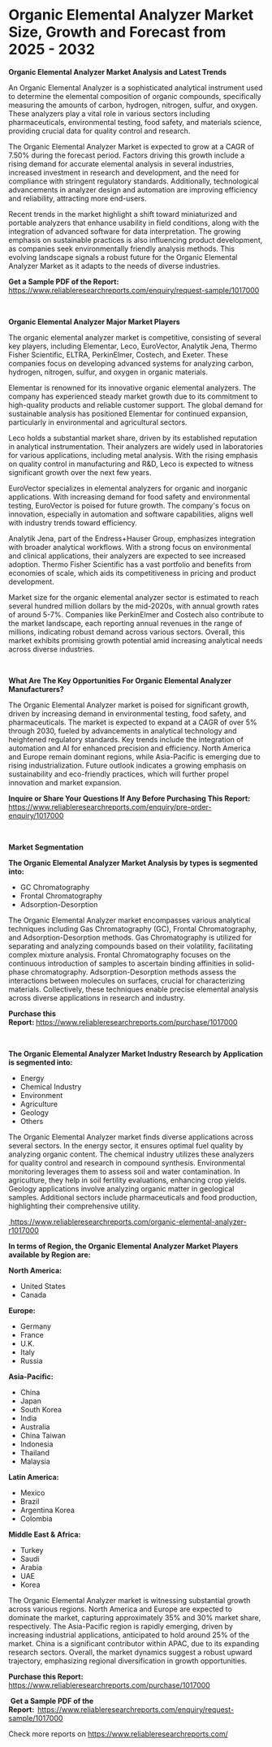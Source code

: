 <p><h1>Organic Elemental Analyzer Market Size, Growth and Forecast from 2025 - 2032</h1></p><p><strong>Organic Elemental Analyzer Market Analysis and Latest Trends</strong></p>
<p><p>An Organic Elemental Analyzer is a sophisticated analytical instrument used to determine the elemental composition of organic compounds, specifically measuring the amounts of carbon, hydrogen, nitrogen, sulfur, and oxygen. These analyzers play a vital role in various sectors including pharmaceuticals, environmental testing, food safety, and materials science, providing crucial data for quality control and research.</p><p>The Organic Elemental Analyzer Market is expected to grow at a CAGR of 7.50% during the forecast period. Factors driving this growth include a rising demand for accurate elemental analysis in several industries, increased investment in research and development, and the need for compliance with stringent regulatory standards. Additionally, technological advancements in analyzer design and automation are improving efficiency and reliability, attracting more end-users.</p><p>Recent trends in the market highlight a shift toward miniaturized and portable analyzers that enhance usability in field conditions, along with the integration of advanced software for data interpretation. The growing emphasis on sustainable practices is also influencing product development, as companies seek environmentally friendly analysis methods. This evolving landscape signals a robust future for the Organic Elemental Analyzer Market as it adapts to the needs of diverse industries.</p></p>
<p><strong>Get a Sample PDF of the Report:&nbsp;</strong> <a href="https://www.reliableresearchreports.com/enquiry/request-sample/1017000?utm_campaign=2954&utm_medium=2&utm_source=Github&utm_content=ia&utm_term=05032025&utm_id=organic-elemental-analyzer">https://www.reliableresearchreports.com/enquiry/request-sample/1017000</a></p>
<p>&nbsp;</p>
<p><strong>Organic Elemental Analyzer Major Market Players</strong></p>
<p><p>The organic elemental analyzer market is competitive, consisting of several key players, including Elementar, Leco, EuroVector, Analytik Jena, Thermo Fisher Scientific, ELTRA, PerkinElmer, Costech, and Exeter. These companies focus on developing advanced systems for analyzing carbon, hydrogen, nitrogen, sulfur, and oxygen in organic materials.</p><p>Elementar is renowned for its innovative organic elemental analyzers. The company has experienced steady market growth due to its commitment to high-quality products and reliable customer support. The global demand for sustainable analysis has positioned Elementar for continued expansion, particularly in environmental and agricultural sectors.</p><p>Leco holds a substantial market share, driven by its established reputation in analytical instrumentation. Their analyzers are widely used in laboratories for various applications, including metal analysis. With the rising emphasis on quality control in manufacturing and R&D, Leco is expected to witness significant growth over the next few years.</p><p>EuroVector specializes in elemental analyzers for organic and inorganic applications. With increasing demand for food safety and environmental testing, EuroVector is poised for future growth. The company's focus on innovation, especially in automation and software capabilities, aligns well with industry trends toward efficiency.</p><p>Analytik Jena, part of the Endress+Hauser Group, emphasizes integration with broader analytical workflows. With a strong focus on environmental and clinical applications, their analyzers are expected to see increased adoption. Thermo Fisher Scientific has a vast portfolio and benefits from economies of scale, which aids its competitiveness in pricing and product development.</p><p>Market size for the organic elemental analyzer sector is estimated to reach several hundred million dollars by the mid-2020s, with annual growth rates of around 5-7%. Companies like PerkinElmer and Costech also contribute to the market landscape, each reporting annual revenues in the range of millions, indicating robust demand across various sectors. Overall, this market exhibits promising growth potential amid increasing analytical needs across diverse industries.</p></p>
<p>&nbsp;</p>
<p><strong>What Are The Key Opportunities For Organic Elemental Analyzer Manufacturers?</strong></p>
<p><p>The Organic Elemental Analyzer market is poised for significant growth, driven by increasing demand in environmental testing, food safety, and pharmaceuticals. The market is expected to expand at a CAGR of over 5% through 2030, fueled by advancements in analytical technology and heightened regulatory standards. Key trends include the integration of automation and AI for enhanced precision and efficiency. North America and Europe remain dominant regions, while Asia-Pacific is emerging due to rising industrialization. Future outlook indicates a growing emphasis on sustainability and eco-friendly practices, which will further propel innovation and market expansion.</p></p>
<p><strong>Inquire or Share Your Questions If Any Before Purchasing This Report:</strong> <a href="https://www.reliableresearchreports.com/enquiry/pre-order-enquiry/1017000?utm_campaign=2954&utm_medium=2&utm_source=Github&utm_content=ia&utm_term=05032025&utm_id=organic-elemental-analyzer">https://www.reliableresearchreports.com/enquiry/pre-order-enquiry/1017000</a></p>
<p>&nbsp;</p>
<p><strong>Market Segmentation</strong></p>
<p><strong>The Organic Elemental Analyzer Market Analysis by types is segmented into:</strong></p>
<p><ul><li>GC Chromatography</li><li>Frontal Chromatography</li><li>Adsorption-Desorption</li></ul></p>
<p><p>The Organic Elemental Analyzer market encompasses various analytical techniques including Gas Chromatography (GC), Frontal Chromatography, and Adsorption-Desorption methods. Gas Chromatography is utilized for separating and analyzing compounds based on their volatility, facilitating complex mixture analysis. Frontal Chromatography focuses on the continuous introduction of samples to ascertain binding affinities in solid-phase chromatography. Adsorption-Desorption methods assess the interactions between molecules on surfaces, crucial for characterizing materials. Collectively, these techniques enable precise elemental analysis across diverse applications in research and industry.</p></p>
<p><strong>Purchase this Report:&nbsp;</strong><a href="https://www.reliableresearchreports.com/purchase/1017000?utm_campaign=2954&utm_medium=2&utm_source=Github&utm_content=ia&utm_term=05032025&utm_id=organic-elemental-analyzer">https://www.reliableresearchreports.com/purchase/1017000</a></p>
<p>&nbsp;</p>
<p><strong>The Organic Elemental Analyzer Market Industry Research by Application is segmented into:</strong></p>
<p><ul><li>Energy</li><li>Chemical Industry</li><li>Environment</li><li>Agriculture</li><li>Geology</li><li>Others</li></ul></p>
<p><p>The Organic Elemental Analyzer market finds diverse applications across several sectors. In the energy sector, it ensures optimal fuel quality by analyzing organic content. The chemical industry utilizes these analyzers for quality control and research in compound synthesis. Environmental monitoring leverages them to assess soil and water contamination. In agriculture, they help in soil fertility evaluations, enhancing crop yields. Geology applications involve analyzing organic matter in geological samples. Additional sectors include pharmaceuticals and food production, highlighting their comprehensive utility.</p></p>
<p><a href="https://www.reliableresearchreports.com/organic-elemental-analyzer-r1017000?utm_campaign=2954&utm_medium=2&utm_source=Github&utm_content=ia&utm_term=05032025&utm_id=organic-elemental-analyzer">&nbsp;https://www.reliableresearchreports.com/organic-elemental-analyzer-r1017000</a></p>
<p><strong>In terms of Region, the Organic Elemental Analyzer Market Players available by Region are:</strong></p>
<p>
    <p> <strong> North America: </strong>
        <ul>
            <li>United States</li>
            <li>Canada</li>
        </ul>
        </p> 
    <p> <strong> Europe: </strong>
        <ul>
            <li>Germany</li>
            <li>France</li>
            <li>U.K.</li>
            <li>Italy</li>
            <li>Russia</li>
        </ul>
        </p> 
    <p> <strong> Asia-Pacific: </strong>
        <ul>
            <li>China</li>
            <li>Japan</li>
            <li>South Korea</li>
            <li>India</li>
            <li>Australia</li>
            <li>China Taiwan</li>
            <li>Indonesia</li>
            <li>Thailand</li>
            <li>Malaysia</li>
        </ul>
        </p> 
    <p> <strong> Latin America: </strong>
        <ul>
            <li>Mexico</li>
            <li>Brazil</li>
            <li>Argentina Korea</li>
            <li>Colombia</li>
        </ul>
        </p> 
    <p> <strong> Middle East & Africa: </strong>
        <ul>
            <li>Turkey</li>
            <li>Saudi</li>
            <li>Arabia</li>
            <li>UAE</li>
            <li>Korea</li>
        </ul>
    </p>
    </p>
<p><p>The Organic Elemental Analyzer market is witnessing substantial growth across various regions. North America and Europe are expected to dominate the market, capturing approximately 35% and 30% market share, respectively. The Asia-Pacific region is rapidly emerging, driven by increasing industrial applications, anticipated to hold around 25% of the market. China is a significant contributor within APAC, due to its expanding research sectors. Overall, the market dynamics suggest a robust upward trajectory, emphasizing regional diversification in growth opportunities.</p></p>
<p><strong>Purchase this Report: </strong><a href="https://www.reliableresearchreports.com/purchase/1017000?utm_campaign=2954&utm_medium=2&utm_source=Github&utm_content=ia&utm_term=05032025&utm_id=organic-elemental-analyzer">https://www.reliableresearchreports.com/purchase/1017000</a></p>
<p>&nbsp;<strong>Get a Sample PDF of the Report:&nbsp;&nbsp;</strong><a href="https://www.reliableresearchreports.com/enquiry/request-sample/1017000?utm_campaign=2954&utm_medium=2&utm_source=Github&utm_content=ia&utm_term=05032025&utm_id=organic-elemental-analyzer">https://www.reliableresearchreports.com/enquiry/request-sample/1017000</a></p>
<p><strong></strong></p>
<p>Check more reports on <a href="https://www.reliableresearchreports.com/?utm_campaign=2954&utm_medium=2&utm_source=Github&utm_content=ia&utm_term=05032025&utm_id=organic-elemental-analyzer">https://www.reliableresearchreports.com/</a></p>